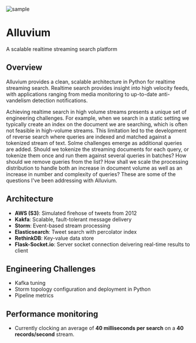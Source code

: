 ![sample](https://github.com/SioKCronin/alluvium/blob/master/media/sample_results.png)

# Alluvium

A scalable realtime streaming search platform

## Overview
Alluvium provides a clean, scalable architecture in Python for realtime streaming search. Realtime search provides insight
into high velocity feeds, with applications ranging from media monitoring to up-to-date anti-vandelism detection
notifications.

Achieving realtime search in high volume streams presents a unique set of engineering challenges. 
For example, when we search in a static setting we typically create an index on the document we are searching, which is 
often not feasible in high-volume streams. This limitation led to the development of reverse search where queries are indexed 
and matched against a tokenized stream of text. Solme challenges emerge as additional queries are added. Should we tokenize
the streaming documents for each query, or tokenize them once and run them against several queries in batches? How should we 
remove queries from the list? How shall we scale the processing distribution to handle both an increase in document volume 
as well as an increase in number and complexity of queries? These are some of the questions I've been addressing with
Alluvium.

## Architecture
* **AWS (S3)**: Simulated firehose of tweets from 2012
* **Kakfa**: Scalable, fault-tolerant message delivery
* **Storm**: Event-based stream processing
* **Elasticsearch**: Tweet search with percolator index
* **RethinkDB**: Key-value data store
* **Flask-Socket.io**: Server socket connection deivering real-time results to client

## Engineering Challenges
* Kafka tuning
* Storm topology configuration and deployment in Python
* Pipeline metrics

## Performance monitoring
* Currently clocking an average of **40 milliseconds per search** on a **40 records/second** stream.
